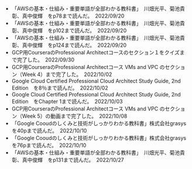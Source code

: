 - 「AWSの基本・仕組み・重要単語が全部わかる教科書」　川畑光平、菊池貴彰、真中俊輝　をp78まで読んだ。　2022/09/20
- 「AWSの基本・仕組み・重要単語が全部わかる教科書」　川畑光平、菊池貴彰、真中俊輝　をp102まで読んだ。　2022/09/20
- 「AWSの基本・仕組み・重要単語が全部わかる教科書」　川畑光平、菊池貴彰、真中俊輝　をp124まで読んだ。　2022/09/20
- GCP用CourseraのProfessional Architectコースのセクション１をクイズまで完了した。　2022/09/30
- GCP用CourseraのProfessional Architectコース VMs and VPC のセクション（Week 4）まで完了した。　2022/10/02
- Google Cloud Certified Professional Cloud Architect Study Guide, 2nd Edition　を8％まで読んだ。　2022/10/02
- Google Cloud Certified Professional Cloud Architect Study Guide, 2nd Edition　をChapter 1まで読んだ。　2022/10/03
- GCP用CourseraのProfessional Architectコース VMs and VPC のセクション（Week 5）の動画まで完了した。　2022/10/08
- 「Google Cooudのしくみと技術がしっかりわかる教科書」株式会社grasys　を40pまで読んだ。　2022/10/10
- 「Google Cooudのしくみと技術がしっかりわかる教科書」株式会社grasys　を76pまで読んだ。　2022/10/10
- 「AWSの基本・仕組み・重要単語が全部わかる教科書」　川畑光平、菊池貴彰、真中俊輝　をp131まで読んだ。　2022/10/27




